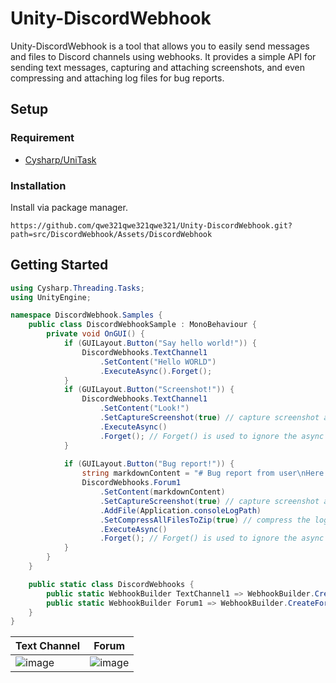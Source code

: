# Unity-DiscordWebhook


Unity-DiscordWebhook is a tool that allows you to easily send messages and files to Discord channels using webhooks. It provides a simple API for sending text messages, capturing and attaching screenshots, and even compressing and attaching log files for bug reports.

## Setup
### Requirement 
* [Cysharp/UniTask](https://github.com/Cysharp/UniTask)


### Installation
Install via package manager.

```
https://github.com/qwe321qwe321qwe321/Unity-DiscordWebhook.git?path=src/DiscordWebhook/Assets/DiscordWebhook
```

## Getting Started
```cs
using Cysharp.Threading.Tasks;
using UnityEngine;

namespace DiscordWebhook.Samples {
	public class DiscordWebhookSample : MonoBehaviour {
		private void OnGUI() {
			if (GUILayout.Button("Say hello world!")) {
				DiscordWebhooks.TextChannel1
					.SetContent("Hello WORLD")
					.ExecuteAsync().Forget();
			}
			if (GUILayout.Button("Screenshot!")) {
				DiscordWebhooks.TextChannel1
					.SetContent("Look!")
					.SetCaptureScreenshot(true) // capture screenshot and attach it.
					.ExecuteAsync()
					.Forget(); // Forget() is used to ignore the async operation in UniTask.
			}
			
			if (GUILayout.Button("Bug report!")) {
				string markdownContent = "# Bug report from user\nHere is the description.\n* 1\n* 2\n* 3";
				DiscordWebhooks.Forum1
					.SetContent(markdownContent)
					.SetCaptureScreenshot(true) // capture screenshot and attach it.
					.AddFile(Application.consoleLogPath)
					.SetCompressAllFilesToZip(true) // compress the log file to zip.
					.ExecuteAsync()
					.Forget(); // Forget() is used to ignore the async operation in UniTask.
			}
		}
	}

	public static class DiscordWebhooks {
		public static WebhookBuilder TextChannel1 => WebhookBuilder.CreateTextChannel("your_webhook_url_here");
		public static WebhookBuilder Forum1 => WebhookBuilder.CreateForum("your_webhook_url_here");
	} 
}
```
| Text Channel | Forum |
|--|--|
| ![image](https://github.com/qwe321qwe321qwe321/Unity-DiscordWebhook/assets/23000374/613f729b-f738-48da-a37f-c5729cbe37f0)| ![image](https://github.com/qwe321qwe321qwe321/Unity-DiscordWebhook/assets/23000374/4b0a1b76-1059-4885-b19b-6409e4aecb29)|



